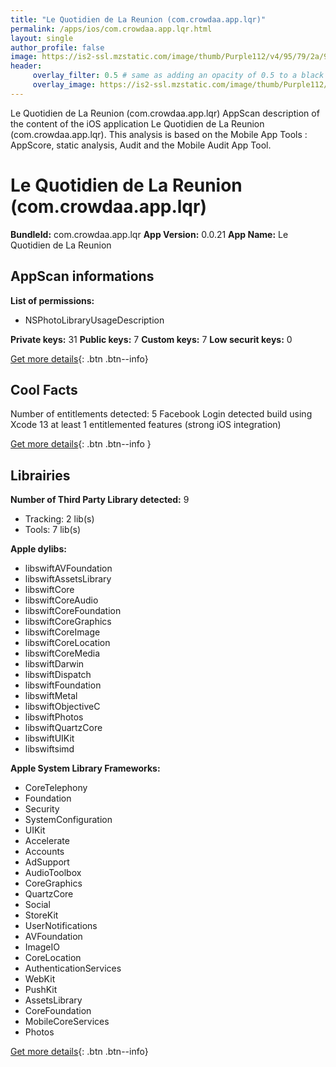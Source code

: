 ```yaml
---
title: "Le Quotidien de La Reunion (com.crowdaa.app.lqr)"
permalink: /apps/ios/com.crowdaa.app.lqr.html
layout: single
author_profile: false
image: https://is2-ssl.mzstatic.com/image/thumb/Purple112/v4/95/79/2a/95792a6d-e0c9-026f-89c3-f841add861af/AppIcon-0-0-1x_U007emarketing-0-0-0-10-0-0-sRGB-0-0-0-GLES2_U002c0-512MB-85-220-0-0.png/512x512bb.jpg
header: 
     overlay_filter: 0.5 # same as adding an opacity of 0.5 to a black background
     overlay_image: https://is2-ssl.mzstatic.com/image/thumb/Purple112/v4/95/79/2a/95792a6d-e0c9-026f-89c3-f841add861af/AppIcon-0-0-1x_U007emarketing-0-0-0-10-0-0-sRGB-0-0-0-GLES2_U002c0-512MB-85-220-0-0.png/512x512bb.jpg
---
```

Le Quotidien de La Reunion (com.crowdaa.app.lqr) AppScan description of the content of the iOS application Le Quotidien de La Reunion (com.crowdaa.app.lqr). This analysis is based on the Mobile App Tools : AppScore, static analysis, Audit and the Mobile Audit App Tool.

# Le Quotidien de La Reunion (com.crowdaa.app.lqr)

**BundleId:** com.crowdaa.app.lqr
**App Version:** 0.0.21
**App Name:** Le Quotidien de La Reunion


## AppScan informations 

**List of permissions:** 
- NSPhotoLibraryUsageDescription
  
  
**Private keys:** 31
**Public keys:** 7
**Custom keys:** 7
**Low securit keys:** 0
  
[Get more details](/pricing.html){: .btn .btn--info}

## Cool Facts

Number of entitlements detected: 5
Facebook Login detected
build using Xcode 13
at least 1 entitlemented features (strong iOS integration)
  
[Get more details](/pricing.html){: .btn .btn--info }

## Librairies 
**Number of Third Party Library detected:** 9
- Tracking: 2 lib(s)
- Tools: 7 lib(s)


**Apple dylibs:**
- libswiftAVFoundation
- libswiftAssetsLibrary
- libswiftCore
- libswiftCoreAudio
- libswiftCoreFoundation
- libswiftCoreGraphics
- libswiftCoreImage
- libswiftCoreLocation
- libswiftCoreMedia
- libswiftDarwin
- libswiftDispatch
- libswiftFoundation
- libswiftMetal
- libswiftObjectiveC
- libswiftPhotos
- libswiftQuartzCore
- libswiftUIKit
- libswiftsimd


**Apple System Library Frameworks:**
- CoreTelephony
- Foundation
- Security
- SystemConfiguration
- UIKit
- Accelerate
- Accounts
- AdSupport
- AudioToolbox
- CoreGraphics
- QuartzCore
- Social
- StoreKit
- UserNotifications
- AVFoundation
- ImageIO
- CoreLocation
- AuthenticationServices
- WebKit
- PushKit
- AssetsLibrary
- CoreFoundation
- MobileCoreServices
- Photos


  
[Get more details](/pricing.html){: .btn .btn--info}

